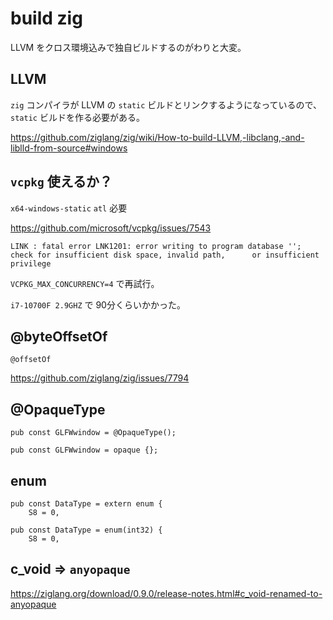 # build zig

LLVM をクロス環境込みで独自ビルドするのがわりと大変。

## LLVM

`zig` コンパイラが LLVM の `static` ビルドとリンクするようになっているので、
`static` ビルドを作る必要がある。

https://github.com/ziglang/zig/wiki/How-to-build-LLVM,-libclang,-and-liblld-from-source#windows

## `vcpkg` 使えるか？

`x64-windows-static`
`atl` 必要

https://github.com/microsoft/vcpkg/issues/7543

```
LINK : fatal error LNK1201: error writing to program database ''; check for insufficient disk space, invalid path,      or insufficient privilege
```

`VCPKG_MAX_CONCURRENCY=4` で再試行。

`i7-10700F 2.9GHZ` で 90分くらいかかった。

## @byteOffsetOf

`@offsetOf`

https://github.com/ziglang/zig/issues/7794


## @OpaqueType

```zig
pub const GLFWwindow = @OpaqueType();

pub const GLFWwindow = opaque {};
```

## enum

```zig
pub const DataType = extern enum {
    S8 = 0,

pub const DataType = enum(int32) {
    S8 = 0,
```

## c_void => `anyopaque`

https://ziglang.org/download/0.9.0/release-notes.html#c_void-renamed-to-anyopaque
